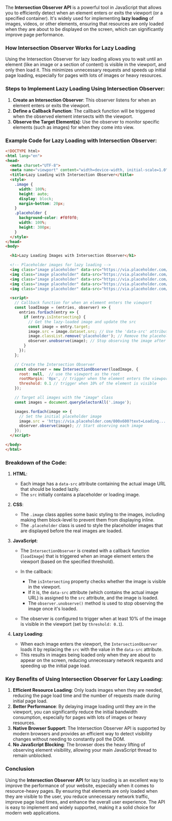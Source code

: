 The **Intersection Observer API** is a powerful tool in JavaScript that allows you to efficiently detect when an element enters or exits the viewport (or a specified container). It's widely used for implementing **lazy loading** of images, videos, or other elements, ensuring that resources are only loaded when they are about to be displayed on the screen, which can significantly improve page performance.

### How Intersection Observer Works for Lazy Loading

Using the Intersection Observer for lazy loading allows you to wait until an element (like an image or a section of content) is visible in the viewport, and only then load it. This minimizes unnecessary requests and speeds up initial page loading, especially for pages with lots of images or heavy resources.

### Steps to Implement Lazy Loading Using Intersection Observer:

1. **Create an Intersection Observer**: This observer listens for when an element enters or exits the viewport.
2. **Define a Callback Function**: The callback function will be triggered when the observed element intersects with the viewport.
3. **Observe the Target Element(s)**: Use the observer to monitor specific elements (such as images) for when they come into view.

### Example Code for Lazy Loading with Intersection Observer:

```html
<!DOCTYPE html>
<html lang="en">
<head>
  <meta charset="UTF-8">
  <meta name="viewport" content="width=device-width, initial-scale=1.0">
  <title>Lazy Loading with Intersection Observer</title>
  <style>
    .image {
      width: 100%;
      height: auto;
      display: block;
      margin-bottom: 20px;
    }
    .placeholder {
      background-color: #f0f0f0;
      width: 100%;
      height: 300px;
    }
  </style>
</head>
<body>

  <h1>Lazy Loading Images with Intersection Observer</h1>

  <!-- Placeholder images for lazy loading -->
  <img class="image placeholder" data-src="https://via.placeholder.com/800x600?text=Image+1" alt="Lazy Image 1">
  <img class="image placeholder" data-src="https://via.placeholder.com/800x600?text=Image+2" alt="Lazy Image 2">
  <img class="image placeholder" data-src="https://via.placeholder.com/800x600?text=Image+3" alt="Lazy Image 3">
  <img class="image placeholder" data-src="https://via.placeholder.com/800x600?text=Image+4" alt="Lazy Image 4">
  <img class="image placeholder" data-src="https://via.placeholder.com/800x600?text=Image+5" alt="Lazy Image 5">

  <script>
    // Callback function for when an element enters the viewport
    const loadImage = (entries, observer) => {
      entries.forEach(entry => {
        if (entry.isIntersecting) {
          // Get the lazy-loaded image and update the src
          const image = entry.target;
          image.src = image.dataset.src; // Use the 'data-src' attribute
          image.classList.remove('placeholder'); // Remove the placeholder class
          observer.unobserve(image); // Stop observing the image after it has been loaded
        }
      });
    };

    // Create the Intersection Observer
    const observer = new IntersectionObserver(loadImage, {
      root: null,  // use the viewport as the root
      rootMargin: '0px', // trigger when the element enters the viewport
      threshold: 0.1 // trigger when 10% of the element is visible
    });

    // Target all images with the "image" class
    const images = document.querySelectorAll('.image');

    images.forEach(image => {
      // Set the initial placeholder image
      image.src = 'https://via.placeholder.com/800x600?text=Loading...';
      observer.observe(image); // Start observing each image
    });
  </script>

</body>
</html>
```

### Breakdown of the Code:

1. **HTML**:
   - Each image has a `data-src` attribute containing the actual image URL that should be loaded lazily.
   - The `src` initially contains a placeholder or loading image.

2. **CSS**:
   - The `.image` class applies some basic styling to the images, including making them block-level to prevent them from displaying inline.
   - The `.placeholder` class is used to style the placeholder images that are displayed before the real images are loaded.

3. **JavaScript**:
   - The `IntersectionObserver` is created with a callback function (`loadImage`) that is triggered when an image element enters the viewport (based on the specified threshold).
   - In the callback:
     - The `isIntersecting` property checks whether the image is visible in the viewport.
     - If it is, the `data-src` attribute (which contains the actual image URL) is assigned to the `src` attribute, and the image is loaded.
     - The `observer.unobserve()` method is used to stop observing the image once it's loaded.
   
   - The observer is configured to trigger when at least 10% of the image is visible in the viewport (set by `threshold: 0.1`).

4. **Lazy Loading**:
   - When each image enters the viewport, the `IntersectionObserver` loads it by replacing the `src` with the value in the `data-src` attribute.
   - This results in images being loaded only when they are about to appear on the screen, reducing unnecessary network requests and speeding up the initial page load.

### Key Benefits of Using Intersection Observer for Lazy Loading:
1. **Efficient Resource Loading**: Only loads images when they are needed, reducing the page load time and the number of requests made during initial page load.
2. **Better Performance**: By delaying image loading until they are in the viewport, you can significantly reduce the initial bandwidth consumption, especially for pages with lots of images or heavy resources.
3. **Native Browser Support**: The Intersection Observer API is supported by modern browsers and provides an efficient way to detect visibility changes without needing to constantly poll the DOM.
4. **No JavaScript Blocking**: The browser does the heavy lifting of observing element visibility, allowing your main JavaScript thread to remain unblocked.

### Conclusion

Using the **Intersection Observer API** for lazy loading is an excellent way to improve the performance of your website, especially when it comes to resource-heavy pages. By ensuring that elements are only loaded when they are visible to the user, you reduce unnecessary network traffic, improve page load times, and enhance the overall user experience. The API is easy to implement and widely supported, making it a solid choice for modern web applications.